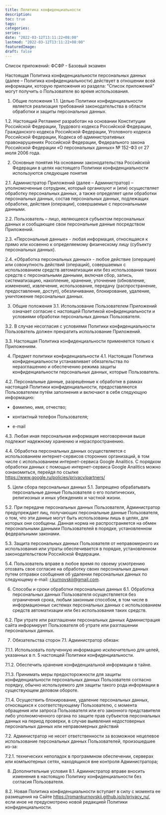 ```yaml
---
title: Политика конфиденциальности
description:
toc: true
tags:
categories:
series:
date: "2022-03-12T13:11:22+08:00"
lastmod: "2022-03-12T13:11:22+08:00"
featuredImage:
draft: false
---
```


Список приложений:
ФСФР - Базовый экзамен

Настоящая Политика конфиденциальности персональных данных (далее – Политика конфиденциальности) действует в отношении всей информации, которую приложения из раздела: "Список приложений" могут получить о Пользователе во время использования.

1. Общие положения
1.1. Целью Политики конфиденциальности является реализация требований законодательства в области обработки и защиты персональных данных.

1.2. Настоящий Регламент разработан на основании Конституции Российской Федерации, Трудового кодекса Российской Федерации, Гражданского кодекса Российской Федерации, Уголовного кодекса Российской Федерации, Кодекса об административных правонарушениях Российской Федерации, Федерального закона Российской Федерации «О персональных данных» № 152-ФЗ от 27 июля 2006 года.

2. Основные понятия
На основании законодательства Российской Федерации в целях настоящего Политики конфиденциальности используются следующие понятия

2.1. Администратор Приложений (далее – Администратор) – уполномоченные сотрудник, который организуют и (или) осуществляет обработку персональных данных, а также определяет цели обработки персональных данных, состав персональных данных, подлежащих обработке, действия (операции), совершаемые с персональными данными.

2.2. Пользователь – лицо, являющееся субъектом персональных данных и сообщающее свои персональные данные посредством Приложений.

2.3. «Персональные данные» - любая информация, относящаяся к прямо или косвенно к определяемому физическому лицу (субъекту персональных данных).

2.4. «Обработка персональных данных» - любое действие (операция) или совокупность действий (операций), совершаемых с использованием средств автоматизации или без использования таких средств с персональными данными, включая сбор, запись, систематизацию, накопление, хранение, уточнение (обновление, изменение), извлечение, использование, передачу (распространение, предоставление, доступ), обезличивание, блокирование, удаление, уничтожение персональных данных.

3. Общие положения
3.1. Использование Пользователем Приложений означает согласие с настоящей Политикой конфиденциальности и условиями обработки персональных данных Пользователя.

3.2. В случае несогласия с условиями Политики конфиденциальности Пользователь должен прекратить использование Приложений.

3.3. Настоящая Политика конфиденциальности применяется только к Приложениям.

4. Предмет политики конфиденциальности
4.1. Настоящая Политика конфиденциальности устанавливает обязательства по неразглашению и обеспечению режима защиты конфиденциальности персональных данных, которые Пользователь.

4.2. Персональные данные, разрешённые к обработке в рамках настоящей Политики конфиденциальности, предоставляются Пользователем путём заполнения и включают в себя следующую информацию:

- фамилию, имя, отчество;

- контактный телефон Пользователя;

- e-mail

4.3. Любая иная персональная информация неоговоренная выше подлежит надежному хранению и нераспространению.

4.4. Обработка персональных данных осуществляется с использованием интернет-сервисов сторонних организаций, в том числе с использованием интернет-сервиса Google Analitics. С порядком обработки данных с помощью интернет-сервиса Google Analitics можно ознакомиться, перейдя по ссылке https://www.google.ru/policies/privacy/partners/

5. Цели сбора персональных данных
5.1. Запрещено обрабатывать персональные данные Пользователя о его политических, религиозных и иных убеждениях и частной жизни.

5.2. При передаче персональных данных Пользователя, Администратор предупреждает лиц, получающих персональные данные Пользователя, о том, что эти данные могут быть использованы лишь в целях, для которых они сообщены. Данная норма не распространяется на обмен персональными данными Пользователей в порядке, установленном федеральными законами.

5.3. Защита персональных данных Пользователя от неправомерного их использования или утраты обеспечивается в порядке, установленном законодательством Российской Федерации.

5.4. Пользователь вправе в любое время по своему усмотрению отозвать свое согласие на обработку своих персональных данных путем отправки сообщения об удалении персональных данных по следующему e-mail: r.kurnovskii@gmail.com.

6. Способы и сроки обработки персональных данных
6.1. Обработка персональных данных Пользователя осуществляется без ограничения срока, любым законным способом, в том числе в информационных системах персональных данных с использованием средств автоматизации или без использования таких средств.

6.2. При утрате или разглашении персональных данных Администрация сайта информирует Пользователя об утрате или разглашении персональных данных.

7. Обязательства сторон
7.1. Администратор обязан:

7.1.1. Использовать полученную информацию исключительно для целей, указанных в п. 5 настоящей Политики конфиденциальности.

7.1.2. Обеспечить хранение конфиденциальной информации в тайне.

7.1.3. Принимать меры предосторожности для защиты конфиденциальности персональных данных Пользователя согласно порядку, обычно используемого для защиты такого рода информации в существующем деловом обороте.

7.1.4. Осуществить блокирование, удаление персональных данных, относящихся к соответствующему Пользователю, с момента обращения или запроса Пользователя или его законного представителя либо уполномоченного органа по защите прав субъектов персональных данных на период проверки, в случае выявления недостоверных персональных данных или неправомерных действий

7.2. Администратор не несет ответственности за возможное нецелевое использование персональных данных Пользователей, произошедшее из-за:

7.2.1. технических неполадок в программном обеспечении, серверах или компьютерных сетях, находящихся вне контроля Администратора;

8. Дополнительные условия
8.1. Администратор вправе вносить изменения в настоящую Политику конфиденциальности без согласия Пользователя.

8.2. Новая Политика конфиденциальности вступает в силу с момента ее размещения на Сайте https://romankurnovskii.github.io/p/privacy_ru/, если иное не предусмотрено новой редакцией Политики конфиденциальности.